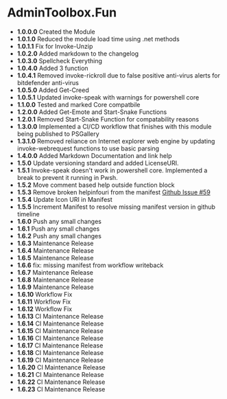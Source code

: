 # **AdminToolbox.Fun**

* **1.0.0.0** Created the Module
* **1.0.1.0** Reduced the module load time using .net methods
* **1.0.1.1** Fix for Invoke-Unzip
* **1.0.2.0** Added markdown to the changelog
* **1.0.3.0** Spellcheck Everything
* **1.0.4.0** Added 3 function
* **1.0.4.1** Removed invoke-rickroll due to false positive anti-virus alerts for bitdefender anti-virus
* **1.0.5.0** Added Get-Creed
* **1.0.5.1** Updated invoke-speak with warnings for powershell core
* **1.1.0.0** Tested and marked Core compatbile
* **1.2.0.0** Added Get-Emote and Start-Snake Functions
* **1.2.0.1** Removed Start-Snake Function for compatability reasons
* **1.3.0.0** Implemented a CI/CD workflow that finishes with this module being published to PSGallery
* **1.3.1.0** Removed reliance on Internet explorer web engine by updating invoke-webrequest functions to use basic parsing
* **1.4.0.0** Added Markdown Documentation and link help
* **1.5.0** Update versioning standard and added LicenseURI.
* **1.5.1** Invoke-speak doesn't work in powershell core. Implemented a break to prevent it running in Pwsh.
* **1.5.2** Move comment based help outside function block
* **1.5.3** Remove broken helpinfouri from the manifest [Github Issue #59](https://github.com/TheTaylorLee/AdminToolbox/issues/59)
* **1.5.4** Update Icon URI in Manifest
* **1.5.5** Increment Manifest to resolve missing manifest version in github timeline
* **1.6.0** Push any small changes
* **1.6.1** Push any small changes
* **1.6.2** Push any small changes
* **1.6.3** Maintenance Release
* **1.6.4** Maintenance Release
* **1.6.5** Maintenance Release
* **1.6.6** fix: missing manifest from workflow writeback
* **1.6.7** Maintenance Release
* **1.6.8** Maintenance Release
* **1.6.9** Maintenance Release
* **1.6.10** Workflow Fix
* **1.6.11** Workflow Fix
* **1.6.12** Workflow Fix
* **1.6.13** CI Maintenance Release
* **1.6.14** CI Maintenance Release
* **1.6.15** CI Maintenance Release
* **1.6.16** CI Maintenance Release
* **1.6.17** CI Maintenance Release
* **1.6.18** CI Maintenance Release
* **1.6.19** CI Maintenance Release
* **1.6.20** CI Maintenance Release
* **1.6.21** CI Maintenance Release
* **1.6.22** CI Maintenance Release
* **1.6.23** CI Maintenance Release